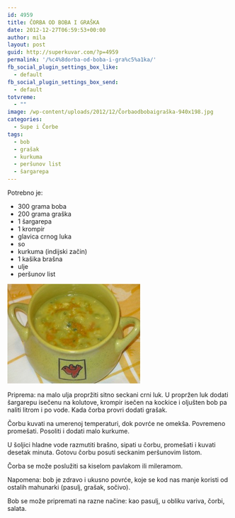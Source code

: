 ```yaml
---
id: 4959
title: ČORBA OD BOBA I GRAŠKA
date: 2012-12-27T06:59:53+00:00
author: mila
layout: post
guid: http://superkuvar.com/?p=4959
permalink: '/%c4%8dorba-od-boba-i-gra%c5%a1ka/'
fb_social_plugin_settings_box_like:
  - default
fb_social_plugin_settings_box_send:
  - default
totvreme:
  - ""
image: /wp-content/uploads/2012/12/Čorbaodbobaigraška-940x198.jpg
categories:
  - Supe i Čorbe
tags:
  - bob
  - grašak
  - kurkuma
  - peršunov list
  - šargarepa
---
```

Potrebno je:

  * 300 grama boba
  * 200 grama graška
  * 1 šargarepa
  * 1 krompir
  * glavica crnog luka
  * so
  * kurkuma (indijski začin)
  * 1 kašika brašna
  * ulje
  * peršunov list

<img class="alignnone size-medium wp-image-4963" title="Čorbaodbobaigraška" src="/wp-content/uploads/2012/12/Čorbaodbobaigraška-300x225.jpg" alt="" width="300" height="225" /> 

Priprema: na malo ulja propržiti sitno seckani crni luk. U propržen luk dodati šargarepu isečenu na kolutove, krompir isečen na kockice i oljušten bob pa naliti litrom i po vode. Kada čorba provri dodati grašak.

Čorbu kuvati na umerenoj temperaturi, dok povrće ne omekša. Povremeno promešati. Posoliti i dodati malo kurkume.

U šoljici hladne vode razmutiti brašno, sipati u čorbu, promešati i kuvati desetak minuta. Gotovu čorbu posuti seckanim peršunovim listom.

Čorba se može poslužiti sa kiselom pavlakom ili mileramom.

Napomena: bob je zdravo i ukusno povrće, koje se kod nas manje koristi od ostalih mahunarki (pasulj, grašak, sočivo).

Bob se može pripremati na razne načine: kao pasulj, u obliku variva, čorbi, salata.